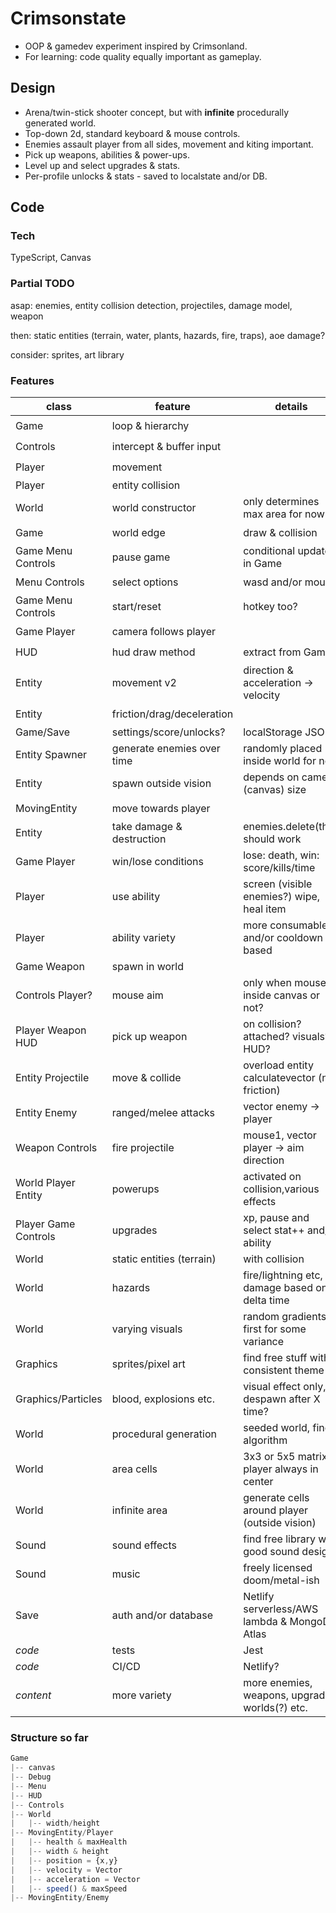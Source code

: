 # Crimsonstate

- OOP &amp; gamedev experiment inspired by Crimsonland.
- For learning: code quality equally important as gameplay.

## Design

- Arena/twin-stick shooter concept, but with **infinite** procedurally generated world.
- Top-down 2d, standard keyboard & mouse controls.
- Enemies assault player from all sides, movement and kiting important.
- Pick up weapons, abilities & power-ups.
- Level up and select upgrades & stats.
- Per-profile unlocks & stats - saved to localstate and/or DB.

## Code

### Tech

TypeScript, Canvas

### Partial TODO

asap: enemies, entity collision detection, projectiles, damage model, weapon

then: static entities (terrain, water, plants, hazards, fire, traps), aoe damage?

consider: sprites, art library

### Features

| class                | feature                    | details                                         | status             |
| -------------------- | -------------------------- | ----------------------------------------------- | ------------------ |
| Game                 | loop & hierarchy           |                                                 | :heavy_check_mark: |
| Controls             | intercept & buffer input   |                                                 | :heavy_check_mark: |
| Player               | movement                   |                                                 | :heavy_check_mark: |
| Player               | entity collision           |                                                 |                    |
| World                | world constructor          | only determines max area for now                | :heavy_check_mark: |
| Game                 | world edge                 | draw & collision                                | :heavy_check_mark: |
| Game Menu Controls   | pause game                 | conditional update in Game                      | :heavy_check_mark: |
| Menu Controls        | select options             | wasd and/or mouse                               | :heavy_check_mark: |
| Game Menu Controls   | start/reset                | hotkey too?                                     | :heavy_check_mark: |
| Game Player          | camera follows player      |                                                 | :heavy_check_mark: |
| HUD                  | hud draw method            | extract from Game                               | :heavy_check_mark: |
| Entity               | movement v2                | direction & acceleration -> velocity            | :heavy_check_mark: |
| Entity               | friction/drag/deceleration |                                                 | :heavy_check_mark: |
| Game/Save            | settings/score/unlocks?    | localStorage JSON                               |                    |
| Entity Spawner       | generate enemies over time | randomly placed inside world for now            | :heavy_check_mark: |
| Entity               | spawn outside vision       | depends on camera (canvas) size                 | :heavy_check_mark: |
| MovingEntity         | move towards player        |                                                 | :heavy_check_mark: |
| Entity               | take damage & destruction  | enemies.delete(this) should work                |                    |
| Game Player          | win/lose conditions        | lose: death, win: score/kills/time              |                    |
| Player               | use ability                | screen (visible enemies?) wipe, heal item       | :heavy_check_mark: |
| Player               | ability variety            | more consumables and/or cooldown based          |                    |
| Game Weapon          | spawn in world             |                                                 |                    |
| Controls Player?     | mouse aim                  | only when mouse inside canvas or not?           |                    |
| Player Weapon HUD    | pick up weapon             | on collision? attached? visuals? HUD?           |                    |
| Entity Projectile    | move & collide             | overload entity calculatevector (no friction)   |                    |
| Entity Enemy         | ranged/melee attacks       | vector enemy -> player                          |                    |
| Weapon Controls      | fire projectile            | mouse1, vector player -> aim direction          |                    |
| World Player Entity  | powerups                   | activated on collision,various effects          |                    |
| Player Game Controls | upgrades                   | xp, pause and select stat++ and/or ability      |                    |
| World                | static entities (terrain)  | with collision                                  |                    |
| World                | hazards                    | fire/lightning etc, damage based on delta time  |                    |
| World                | varying visuals            | random gradients at first for some variance     |                    |
| Graphics             | sprites/pixel art          | find free stuff with consistent theme           |                    |
| Graphics/Particles   | blood, explosions etc.     | visual effect only, despawn after X time?       |                    |
| World                | procedural generation      | seeded world, find algorithm                    |                    |
| World                | area cells                 | 3x3 or 5x5 matrix, player always in center      |                    |
| World                | infinite area              | generate cells around player (outside vision)   |                    |
| Sound                | sound effects              | find free library with good sound design        |                    |
| Sound                | music                      | freely licensed doom/metal-ish                  |                    |
| Save                 | auth and/or database       | Netlify serverless/AWS lambda & MongoDB Atlas   |                    |
| _code_               | tests                      | Jest                                            |                    |
| _code_               | CI/CD                      | Netlify?                                        |                    |
| _content_            | more variety               | more enemies, weapons, upgrades, worlds(?) etc. |                    |

### Structure so far

```js
Game
|-- canvas
|-- Debug
|-- Menu
|-- HUD
|-- Controls
|-- World
|   |-- width/height
|-- MovingEntity/Player
|   |-- health & maxHealth
|   |-- width & height
|   |-- position = {x,y}
|   |-- velocity = Vector
|   |-- acceleration = Vector
|   |-- speed() & maxSpeed
|-- MovingEntity/Enemy
```

